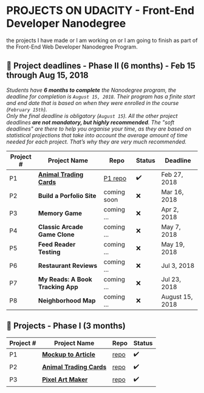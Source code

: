 # PROJECTS ON UDACITY - Front-End Developer Nanodegree

the projects I have made or I am working on or I am going to finish as part of the Front-End Web Developer Nanodegree Program.

## :large_blue_circle: Project deadlines - Phase II (6 months) - Feb 15 through Aug 15, 2018

*Students have **6 months to complete** the Nanodegree program, the deadline for completion is `August 15, 2018`. Their program has a finite start and end date that is based on when they were enrolled in the course (`February 15th`).*\
*Only the final deadline is obligatory (`August 15`). All the other project deadlines **are not mandatory, but highly recommended**. The "soft deadlines" are there to help you organise your time, as they are based on statistical projections that take into account the average amount of time needed for each project. That’s why they are very much recommended.*

|Project # | Project Name | Repo | Status | Deadline |
| -------- | ------------ | ---- | -------| -------- |
| P1 | **[Animal Trading Cards](https://jtrfs.github.io/animal-trading-card/)** | [P1 repo](https://github.com/jtrfs/mockup-to-article) | :heavy_check_mark: | Feb 27, 2018 |
| P2 | **Build a Porfolio Site** | coming soon| :x: |Mar 16, 2018 |
| P3 | **Memory Game** | coming ... | :x: | Apr 2, 2018 |
| P4 | **Classic Arcade Game Clone** | coming ... | :x: | May 7, 2018 |
| P5 | **Feed Reader Testing** | coming ... | :x: | May 19, 2018 |
| P6 | **Restaurant Reviews** | coming ... | :x: | Jul 3, 2018 |
| P7 | **My Reads: A Book Tracking App** | coming ... | :x: | Jul 23, 2018 |
| P8 | **Neighborhood Map** | coming ... | :x: | August 15, 2018 |

## :large_blue_circle: Projects - Phase I (3 months)

|Project # | Project Name | Repo | Status |
| -------- | ------------ | ------ | ---- |
| P1 | **[Mockup to Article](https://jtrfs.github.io/mockup-to-article/)** | [repo](https://github.com/jtrfs/mockup-to-article) | :heavy_check_mark: |
| P2 | **[Animal Trading Cards](https://jtrfs.github.io/animal-trading-card/)** | [repo](https://github.com/jtrfs/animal-trading-card) | :heavy_check_mark: |
| P3 | **[Pixel Art Maker](https://jtrfs.github.io/pixel-art-maker/)** | [repo](https://github.com/jtrfs/pixel-art-maker) | :heavy_check_mark: |
